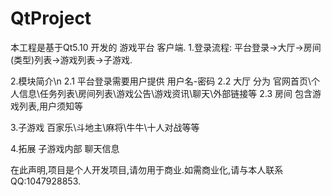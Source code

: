 # QtProject
本工程是基于Qt5.10 开发的 游戏平台 客户端.
1.登录流程:
平台登录->大厅->房间(类型)列表->游戏列表->子游戏.

2.模块简介\n
2.1 平台登录需要用户提供 用户名-密码
2.2 大厅 分为 官网首页\个人信息\任务列表\房间列表\游戏公告\游戏资讯\聊天\外部链接等
2.3 房间 包含游戏列表,用户须知等

3.子游戏
百家乐\斗地主\麻将\牛牛\十人对战等等

4.拓展
子游戏内部 聊天信息 

在此声明,项目是个人开发项目,请勿用于商业.如需商业化,请与本人联系QQ:1047928853.

